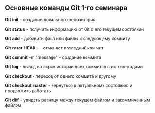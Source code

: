 ## Основные команды Git 1-го cеминара

**Git init** - создание локального репозитория

**Git status** - получить информацию от Git о его текущем состоянии

**Git add** - добавить файл или файлы к следующему коммиту

**Git reset HEAD~** - отменяет последний коммит

**Git commit** -m "message" - создание коммита

**Git log** - вывод на экран истории всех коммитов с их хеш-кодами

**Git checkout** - переход от одного коммита к другому

**Git checkout master** - вернуться к актуальному состоянию и продолжить работать

**Git diff** - увидеть разницу между текущем файлом и закоммиченным файлом